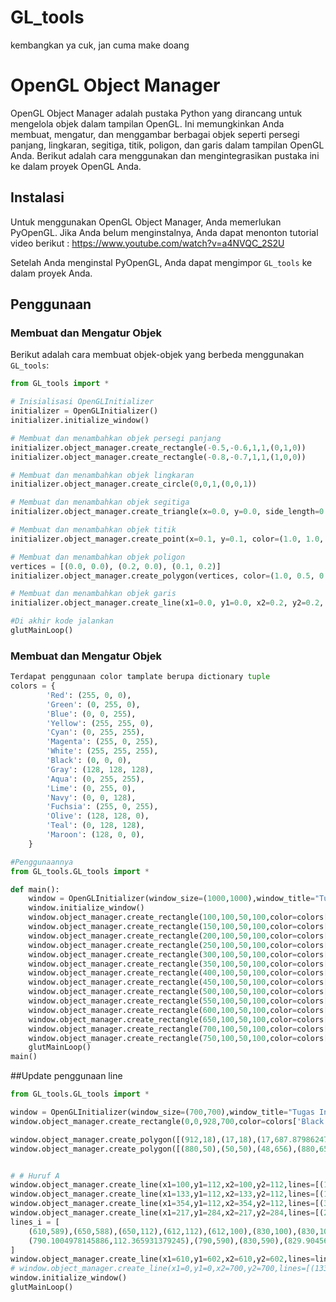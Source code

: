 # GL_tools
kembangkan ya cuk, jan cuma make doang

# OpenGL Object Manager

OpenGL Object Manager adalah pustaka Python yang dirancang untuk mengelola objek dalam tampilan OpenGL. Ini memungkinkan Anda membuat, mengatur, dan menggambar berbagai objek seperti persegi panjang, lingkaran, segitiga, titik, poligon, dan garis dalam tampilan OpenGL Anda. Berikut adalah cara menggunakan dan mengintegrasikan pustaka ini ke dalam proyek OpenGL Anda.

## Instalasi

Untuk menggunakan OpenGL Object Manager, Anda memerlukan PyOpenGL. Jika Anda belum menginstalnya, Anda dapat menonton tutorial video berikut : https://www.youtube.com/watch?v=a4NVQC_2S2U


Setelah Anda menginstal PyOpenGL, Anda dapat mengimpor `GL_tools` ke dalam proyek Anda.

## Penggunaan

### Membuat dan Mengatur Objek

Berikut adalah cara membuat objek-objek yang berbeda menggunakan `GL_tools`:

```python
from GL_tools import *

# Inisialisasi OpenGLInitializer
initializer = OpenGLInitializer()
initializer.initialize_window()

# Membuat dan menambahkan objek persegi panjang
initializer.object_manager.create_rectangle(-0.5,-0.6,1,1,(0,1,0))
initializer.object_manager.create_rectangle(-0.8,-0.7,1,1,(1,0,0))

# Membuat dan menambahkan objek lingkaran
initializer.object_manager.create_circle(0,0,1,(0,0,1))

# Membuat dan menambahkan objek segitiga
initializer.object_manager.create_triangle(x=0.0, y=0.0, side_length=0.2, color=(0.0, 1.0, 0.0))

# Membuat dan menambahkan objek titik
initializer.object_manager.create_point(x=0.1, y=0.1, color=(1.0, 1.0, 1.0))

# Membuat dan menambahkan objek poligon
vertices = [(0.0, 0.0), (0.2, 0.0), (0.1, 0.2)]
initializer.object_manager.create_polygon(vertices, color=(1.0, 0.5, 0.0))

# Membuat dan menambahkan objek garis
initializer.object_manager.create_line(x1=0.0, y1=0.0, x2=0.2, y2=0.2, color=(0.5, 0.5, 0.5))

#Di akhir kode jalankan
glutMainLoop()
```


### Membuat dan Mengatur Objek
```python
Terdapat penggunaan color tamplate berupa dictionary tuple
colors = {
        'Red': (255, 0, 0),
        'Green': (0, 255, 0),
        'Blue': (0, 0, 255),
        'Yellow': (255, 255, 0),
        'Cyan': (0, 255, 255),
        'Magenta': (255, 0, 255),
        'White': (255, 255, 255),
        'Black': (0, 0, 0),
        'Gray': (128, 128, 128),
        'Aqua': (0, 255, 255),
        'Lime': (0, 255, 0),
        'Navy': (0, 0, 128),
        'Fuchsia': (255, 0, 255),
        'Olive': (128, 128, 0),
        'Teal': (0, 128, 128),
        'Maroon': (128, 0, 0),
    }

#Penggunaannya
from GL_tools.GL_tools import *

def main():
    window = OpenGLInitializer(window_size=(1000,1000),window_title="Tugas Nama")
    window.initialize_window()
    window.object_manager.create_rectangle(100,100,50,100,color=colors['Red'])
    window.object_manager.create_rectangle(150,100,50,100,color=colors['White'])
    window.object_manager.create_rectangle(200,100,50,100,color=colors['Green'])
    window.object_manager.create_rectangle(250,100,50,100,color=colors['Blue'])
    window.object_manager.create_rectangle(300,100,50,100,color=colors['Yellow'])
    window.object_manager.create_rectangle(350,100,50,100,color=colors['Cyan'])
    window.object_manager.create_rectangle(400,100,50,100,color=colors['Magenta'])
    window.object_manager.create_rectangle(450,100,50,100,color=colors['Aqua'])
    window.object_manager.create_rectangle(500,100,50,100,color=colors['Lime'])
    window.object_manager.create_rectangle(550,100,50,100,color=colors['Navy'])
    window.object_manager.create_rectangle(600,100,50,100,color=colors['Fuchsia'])
    window.object_manager.create_rectangle(650,100,50,100,color=colors['Olive'])
    window.object_manager.create_rectangle(700,100,50,100,color=colors['Teal'])
    window.object_manager.create_rectangle(750,100,50,100,color=colors['Maroon'])
    glutMainLoop()
main()
```

##Update penggunaan line
```python
from GL_tools.GL_tools import *

window = OpenGLInitializer(window_size=(700,700),window_title="Tugas Inisial Nama",x_end=928,y_end=700)
window.object_manager.create_rectangle(0,0,928,700,color=colors['Black'])

window.object_manager.create_polygon([(912,18),(17,18),(17,687.8798624709378),(911.9829466302,687.8798624709378)])
window.object_manager.create_polygon([(880,50),(50,50),(48,656),(880,656)],color=colors['Black'])


# # Huruf A
window.object_manager.create_line(x1=100,y1=112,x2=100,y2=112,lines=[(100,112),(208,112),(208,100),(100,100)])
window.object_manager.create_line(x1=133,y1=112,x2=133,y2=112,lines=[(133,112),(316,606),(374,606),(554.9994130789462,112),(404.0259465963241,112),(352,268),(210,268),(155,112)])
window.object_manager.create_line(x1=354,y1=112,x2=354,y2=112,lines=[(354,100),(588,100),(588,112)])
window.object_manager.create_line(x1=217,y1=284,x2=217,y2=284,lines=[(284,469.5),(346.5,284)])
lines_i = [
    (610,589),(650,588),(650,112),(612,112),(612,100),(830,100),(830,100),(830,112),
    (790.1004978145886,112.365931379245),(790,590),(830,590),(829.9045624678631,601.7087838498422)
]
window.object_manager.create_line(x1=610,y1=602,x2=610,y2=602,lines=lines_i)
# window.object_manager.create_line(x1=0,y1=0,x2=700,y2=700,lines=[(133,112),(316,606),(374,606),(554.9994130789462,112),(404.0259465963241,112),(352,268),(210,268)],color=colors['Red'])
window.initialize_window()
glutMainLoop()
```
